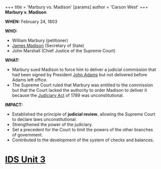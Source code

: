 +++
 title = 'Marbury vs. Madison'
[params]
	author = 'Carson West'
+++
**Marbury v. Madison**

**WHEN:** February 24, 1803

**WHO:**
* William Marbury (petitioner)
* [James Madison](./../james-madison/) (Secretary of State)
* John Marshall (Chief Justice of the Supreme Court)

**WHAT:**

* Marbury sued Madison to force him to deliver a judicial commission that had been signed by President [John Adams](./../john-adams/) but not delivered before Adams left office.
* The Supreme Court ruled that Marbury was entitled to the commission but that the Court lacked the authority to order Madison to deliver it because the [Judiciary Act](./../judiciary-act/) of 1789 was unconstitutional.

**IMPACT:**

* Established the principle of **judicial review**, allowing the Supreme Court to declare laws unconstitutional.
* Strengthened the power of the judiciary.
* Set a precedent for the Court to limit the powers of the other branches of government.
* Contributed to the development of the system of checks and balances.
# [IDS Unit 3](./../ids-unit-3/)